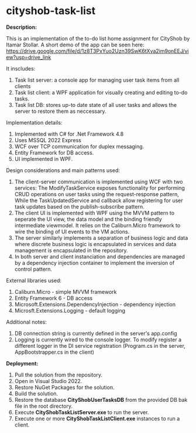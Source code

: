 # cityshob-task-list

**Description:**

 This is an implementation of the to-do list home assignment for CityShob by Itamar Stollar.
 A short demo of the app can be seen here:
https://drive.google.com/file/d/1z8T3PxYuo2Uzn39SwK6tXva2im9onEEJ/view?usp=drive_link
 
 It inscludes:
 1. Task list server: a console app for managing user task items from all clients
 2. Task list client: a WPF application for visually creating and editing to-do tasks.
 3. Task list DB: stores up-to date state of all user tasks and allows the server to restore them as neccessary.

Implementation details:
1. Implemented with C# for .Net Framework 4.8
2. Uses MSSQL 2022 Express
3. WCF over TCP communication for duplex messaging.
4. Entity Framework for DB access.
5. UI implemented in WPF.

Design considerations and main patterns used:
1. The client-server communication is implemented using WCF with two services:
The ModifyTaskService exposes functionality for performing CRUD operations on user tasks using the request-response pattern,
While the TaskUpdatedService and callback allow registering for user task updates based on the publish-subscribe pattern.
2. The client UI is implemented with WPF using the MVVM pattern to seperate the UI view, the data model and the binding friendly intermediate viewmodel.
It relies on the Caliburn.Micro framework to wire the binding of UI events to the VM actions.
3. The server similarly implements a separation of business logic and data where discrete business logic is encapsulated in services and data management is encapsulated in the repository.
4. In both server and client instanciation and dependencies are managed by a dependency injection container to implement the inversion of control pattern.

External libraries used:
1. Caliburn.Micro - simple MVVM framework
2. Entity Framework 6 - DB access
3. Microsoft.Extensions.DependencyInjection - dependency injection
4. Microsft.Extensions.Logging - default logging

Additional notes:
1. DB connection string is currently defined in the server's app.config
2. Logging is currently wired to the console logger. To modify register a different logger in the DI service registration (Program.cs in the server, AppBootstrapper.cs in the client)

**Deployment:**
1. Pull the solution from the repository.
2. Open in Visual Studio 2022.
3. Restore NuGet Packages for the solution.
4. Build the solution.
5. Restore the database **CityShobUserTasksDB** from the provided DB bak file in the root directory.
6. Execute **CityShobTaskListServer.exe** to run the server.
7. Execute one or more **CityShobTaskListClient.exe** instances to run a client.
